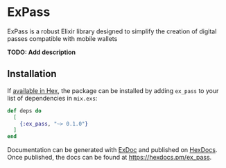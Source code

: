 # ExPass

ExPass is a robust Elixir library designed to simplify the creation of digital passes compatible with mobile wallets

**TODO: Add description**

## Installation

If [available in Hex](https://hex.pm/docs/publish), the package can be installed
by adding `ex_pass` to your list of dependencies in `mix.exs`:

```elixir
def deps do
  [
    {:ex_pass, "~> 0.1.0"}
  ]
end
```

Documentation can be generated with [ExDoc](https://github.com/elixir-lang/ex_doc)
and published on [HexDocs](https://hexdocs.pm). Once published, the docs can
be found at <https://hexdocs.pm/ex_pass>.
